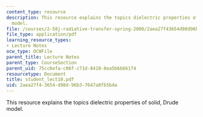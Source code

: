```yaml
---
content_type: resource
description: This resource explains the topics dielectric properties of solid, Drude
  model.
file: /courses/2-58j-radiative-transfer-spring-2006/2aea27f43654d98d96b37647a0fb5b4a_student_lect10.pdf
file_type: application/pdf
learning_resource_types:
- Lecture Notes
ocw_type: OCWFile
parent_title: Lecture Notes
parent_type: CourseSection
parent_uid: 75cc6efa-c06f-c71d-8410-8ea5b6b661f4
resourcetype: Document
title: student_lect10.pdf
uid: 2aea27f4-3654-d98d-96b3-7647a0fb5b4a
---
```

This resource explains the topics dielectric properties of solid, Drude model.